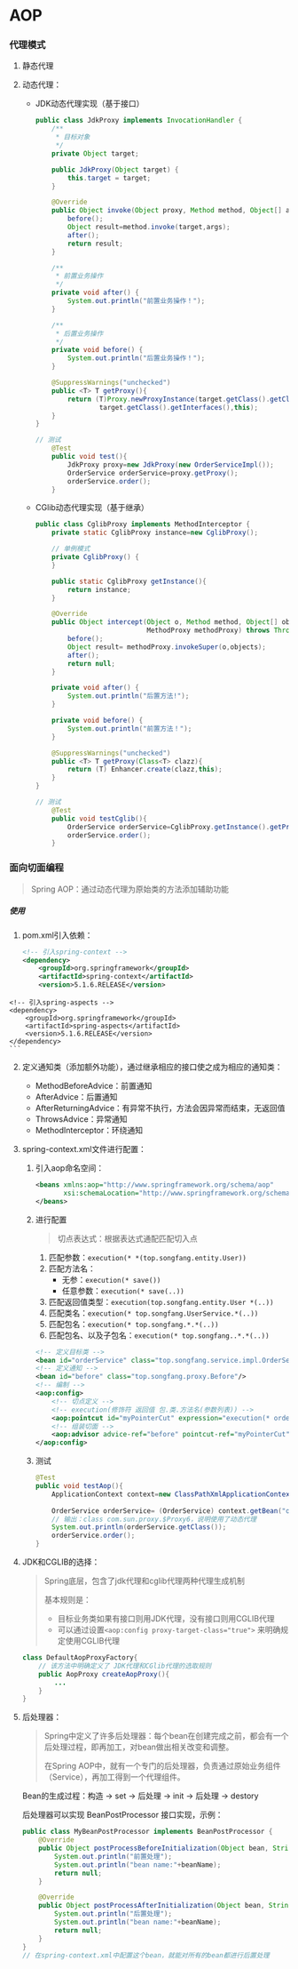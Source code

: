 # AOP

### 代理模式

1. 静态代理

2. 动态代理：

   - JDK动态代理实现（基于接口）

     ```java
     public class JdkProxy implements InvocationHandler {
         /**
          * 目标对象
          */
         private Object target;
     
         public JdkProxy(Object target) {
             this.target = target;
         }
     
         @Override
         public Object invoke(Object proxy, Method method, Object[] args) throws Throwable {
             before();
             Object result=method.invoke(target,args);
             after();
             return result;
         }
     
         /**
          * 前置业务操作
          */
         private void after() {
             System.out.println("前置业务操作！");
         }
     
         /**
          * 后置业务操作
          */
         private void before() {
             System.out.println("后置业务操作！");
         }
     
         @SuppressWarnings("unchecked")
         public <T> T getProxy(){
             return (T)Proxy.newProxyInstance(target.getClass().getClassLoader(),
                     target.getClass().getInterfaces(),this);
         }
     }
     
     // 测试
         @Test
         public void test(){
             JdkProxy proxy=new JdkProxy(new OrderServiceImpl());
             OrderService orderService=proxy.getProxy();
             orderService.order();
         }
     ```

   - CGlib动态代理实现（基于继承）

     ```java
     public class CglibProxy implements MethodInterceptor {
         private static CglibProxy instance=new CglibProxy();
     
         // 单例模式
         private CglibProxy() {
         }
     
         public static CglibProxy getInstance(){
             return instance;
         }
     
         @Override
         public Object intercept(Object o, Method method, Object[] objects, 
                                 MethodProxy methodProxy) throws Throwable {
             before();
             Object result= methodProxy.invokeSuper(o,objects);
             after();
             return null;
         }
     
         private void after() {
             System.out.println("后置方法!");
         }
     
         private void before() {
             System.out.println("前置方法！");
         }
     
         @SuppressWarnings("unchecked")
         public <T> T getProxy(Class<T> clazz){
             return (T) Enhancer.create(clazz,this);
         }
     }
     
     // 测试
         @Test
         public void testCglib(){
             OrderService orderService=CglibProxy.getInstance().getProxy(OrderServiceImpl.class);
             orderService.order();
         }
     ```

### 面向切面编程

> Spring AOP：通过动态代理为原始类的方法添加辅助功能

##### 使用

1. pom.xml引入依赖：

    ```xml
    <!-- 引入spring-context -->
    <dependency>
        <groupId>org.springframework</groupId>
        <artifactId>spring-context</artifactId>
        <version>5.1.6.RELEASE</version>
</dependency>
    
    <!-- 引入spring-aspects -->
    <dependency>
        <groupId>org.springframework</groupId>
        <artifactId>spring-aspects</artifactId>
        <version>5.1.6.RELEASE</version>
    </dependency>
    ```
    
2. 定义通知类（添加额外功能），通过继承相应的接口使之成为相应的通知类：

    - MethodBeforeAdvice：前置通知
    - AfterAdvice：后置通知
    - AfterReturningAdvice：有异常不执行，方法会因异常而结束，无返回值
    - ThrowsAdvice：异常通知
    - MethodInterceptor：环绕通知

3. spring-context.xml文件进行配置：

    1. 引入aop命名空间：

       ```xml
       <beans xmlns:aop="http://www.springframework.org/schema/aop"
              xsi:schemaLocation="http://www.springframework.org/schema/aop                           https://www.springframework.org/schema/aop/spring-aop.xsd">
       </beans>
       ```

    2. 进行配置

       > 切点表达式：根据表达式通配匹配切入点

       1. 匹配参数：`execution(* *(top.songfang.entity.User))`
       2. 匹配方法名：
          - 无参：`execution(* save())`
          - 任意参数：`execution(* save(..))`
       3. 匹配返回值类型：`execution(top.songfang.entity.User *(..))`
       4. 匹配类名：`execution(* top.songfang.UserService.*(..))`
       5. 匹配包名：`execution(* top.songfang.*.*(..))`
       6. 匹配包名、以及子包名：`execution(* top.songfang..*.*(..))`

       ```xml
       <!-- 定义目标类 -->
       <bean id="orderService" class="top.songfang.service.impl.OrderServiceImpl"/>
       <!-- 定义通知 -->
       <bean id="before" class="top.songfang.proxy.Before"/>
       <!-- 编制 -->
       <aop:config>
           <!-- 切点定义 -->
           <!-- execution(修饰符 返回值 包.类.方法名(参数列表)) -->
           <aop:pointcut id="myPointerCut" expression="execution(* order(..))"/>
           <!-- 组装切面 -->
           <aop:advisor advice-ref="before" pointcut-ref="myPointerCut"/>
       </aop:config>
       ```

    3. 测试

       ```java
       @Test
       public void testAop(){
           ApplicationContext context=new ClassPathXmlApplicationContext("/spring-context.xml");
         
           OrderService orderService= (OrderService) context.getBean("orderService");
           // 输出：class com.sun.proxy.$Proxy6，说明使用了动态代理
           System.out.println(orderService.getClass());
           orderService.order();
       }
       ```

4. JDK和CGLIB的选择：

    > Spring底层，包含了jdk代理和cglib代理两种代理生成机制
    >
    > 基本规则是：
    >
    > - 目标业务类如果有接口则用JDK代理，没有接口则用CGLIB代理
    > - 可以通过设置`<aop:config proxy-target-class="true">` 来明确规定使用CGLIB代理

    ```java
    class DefaultAopProxyFactory{
        // 该方法中明确定义了 JDK代理和CGlib代理的选取规则
        public AopProxy createAopProxy(){
            ...
        }
    }
    ```

5. 后处理器：

    >Spring中定义了许多后处理器：每个bean在创建完成之前，都会有一个后处理过程，即再加工，对bean做出相关改变和调整。
    >
    >在Spring AOP中，就有一个专门的后处理器，负责通过原始业务组件（Service），再加工得到一个代理组件。

    Bean的生成过程：构造 -> set -> 后处理 -> init -> 后处理 -> destory

    后处理器可以实现 BeanPostProcessor 接口实现，示例：

    ```java
    public class MyBeanPostProcessor implements BeanPostProcessor {
        @Override
        public Object postProcessBeforeInitialization(Object bean, String beanName) throws BeansException {
            System.out.println("前置处理");
            System.out.println("bean name:"+beanName);
            return null;
        }
    
        @Override
        public Object postProcessAfterInitialization(Object bean, String beanName) throws BeansException {
            System.out.println("后置处理");
            System.out.println("bean name:"+beanName);
            return null;
        }
    }
    // 在spring-context.xml中配置这个bean，就能对所有的bean都进行后置处理
    ```

    

